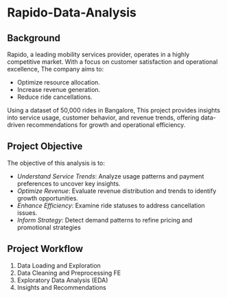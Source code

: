# Rapido-Data-Analysis
## Background
Rapido, a leading mobility services provider, operates in a highly competitive market. With a focus on customer satisfaction and operational excellence, The company aims to:

- Optimize resource allocation.
- Increase revenue generation.
- Reduce ride cancellations.

Using a dataset of 50,000 rides in Bangalore, This project provides insights into service usage, customer behavior, and revenue trends, offering data-driven recommendations for growth and operational efficiency.

## Project Objective
The objective of this analysis is to:

- *Understand Service Trends*: Analyze usage patterns and payment preferences to uncover key insights.
- *Optimize Revenue*: Evaluate revenue distribution and trends to identify growth opportunities.
- *Enhance Efficiency*: Examine ride statuses to address cancellation issues.
- *Inform Strategy*: Detect demand patterns to refine pricing and promotional strategies

## Project Workflow
1. Data Loading and Exploration
2. Data Cleaning and Preprocessing FE
3. Exploratory Data Analysis (EDA)
4. Insights and Recommendations
